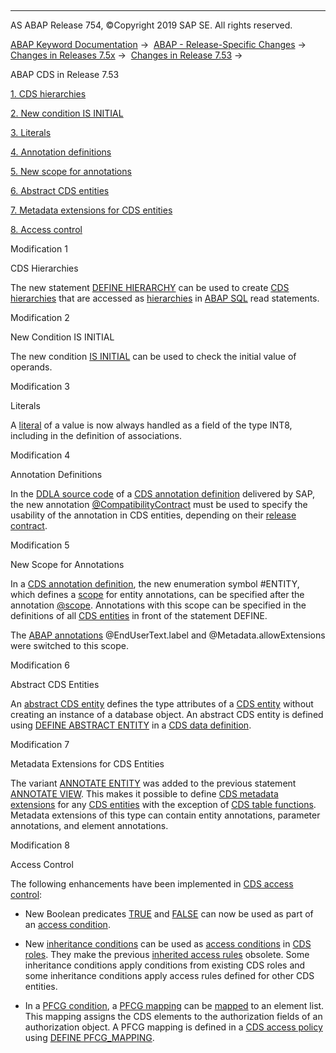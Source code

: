   

* * *

AS ABAP Release 754, ©Copyright 2019 SAP SE. All rights reserved.

[ABAP Keyword Documentation](javascript:call_link\('abenabap.htm'\)) →  [ABAP - Release-Specific Changes](javascript:call_link\('abennews.htm'\)) →  [Changes in Releases 7.5x](javascript:call_link\('abennews-75.htm'\)) →  [Changes in Release 7.53](javascript:call_link\('abennews-753.htm'\)) → 

ABAP CDS in Release 7.53

[1\. CDS hierarchies](#!ABAP_MODIFICATION_1@1@)

[2\. New condition IS INITIAL](#!ABAP_MODIFICATION_2@2@)

[3\. Literals](#!ABAP_MODIFICATION_3@3@)

[4\. Annotation definitions](#!ABAP_MODIFICATION_4@4@)

[5\. New scope for annotations](#!ABAP_MODIFICATION_5@5@)

[6\. Abstract CDS entities](#!ABAP_MODIFICATION_6@6@)

[7\. Metadata extensions for CDS entities](#!ABAP_MODIFICATION_7@7@)

[8\. Access control](#!ABAP_MODIFICATION_8@8@)

Modification 1

CDS Hierarchies

The new statement [DEFINE HIERARCHY](javascript:call_link\('abencds_f1_define_hierarchy.htm'\)) can be used to create [CDS hierarchies](javascript:call_link\('abencds_hierarchy_glosry.htm'\) "Glossary Entry") that are accessed as [hierarchies](javascript:call_link\('abenhierarchy_glosry.htm'\) "Glossary Entry") in [ABAP SQL](javascript:call_link\('abenopen_sql_glosry.htm'\) "Glossary Entry") read statements.

Modification 2

New Condition IS INITIAL

The new condition [IS INITIAL](javascript:call_link\('abencds_cond_expr_initial.htm'\)) can be used to check the initial value of operands.

Modification 3

Literals

A [literal](javascript:call_link\('abencds_f1_literal.htm'\)) of a value is now always handled as a field of the type INT8, including in the definition of associations.

Modification 4

Annotation Definitions

In the [DDLA source code](javascript:call_link\('abenddla_source_code_glosry.htm'\) "Glossary Entry") of a [CDS annotation definition](javascript:call_link\('abencds_anno_definition_glosry.htm'\) "Glossary Entry") delivered by SAP, the new annotation [@CompatibilityContract](javascript:call_link\('abencds_f1_define_anno_annos.htm'\)) must be used to specify the usability of the annotation in CDS entities, depending on their [release contract](javascript:call_link\('abenrelease_contract_glosry.htm'\) "Glossary Entry").

Modification 5

New Scope for Annotations

In a [CDS annotation definition](javascript:call_link\('abencds_anno_definition_glosry.htm'\) "Glossary Entry"), the new enumeration symbol #ENTITY, which defines a [scope](javascript:call_link\('abencds_annotations_scopes.htm'\)) for entity annotations, can be specified after the annotation [@scope](javascript:call_link\('abencds_f1_define_anno_annos.htm'\)). Annotations with this scope can be specified in the definitions of all [CDS entities](javascript:call_link\('abencds_entity_glosry.htm'\) "Glossary Entry") in front of the statement DEFINE.

The [ABAP annotations](javascript:call_link\('abencore_annotation_glosry.htm'\) "Glossary Entry") @EndUserText.label and @Metadata.allowExtensions were switched to this scope.

Modification 6

Abstract CDS Entities

An [abstract CDS entity](javascript:call_link\('abenabstract_entity_glosry.htm'\) "Glossary Entry") defines the type attributes of a [CDS entity](javascript:call_link\('abencds_entity_glosry.htm'\) "Glossary Entry") without creating an instance of a database object. An abstract CDS entity is defined using [DEFINE ABSTRACT ENTITY](javascript:call_link\('abencds_f1_define_abstract_entity.htm'\)) in a [CDS data definition](javascript:call_link\('abencds_data_definition_glosry.htm'\) "Glossary Entry").

Modification 7

Metadata Extensions for CDS Entities

The variant [ANNOTATE ENTITY](javascript:call_link\('abencds_f1_annotate_view.htm'\)) was added to the previous statement [ANNOTATE VIEW](javascript:call_link\('abencds_f1_annotate_view.htm'\)). This makes it possible to define [CDS metadata extensions](javascript:call_link\('abencds_metadata_extension_glosry.htm'\) "Glossary Entry") for any [CDS entities](javascript:call_link\('abencds_entity_glosry.htm'\) "Glossary Entry") with the exception of [CDS table functions](javascript:call_link\('abencds_table_function_glosry.htm'\) "Glossary Entry"). Metadata extensions of this type can contain entity annotations, parameter annotations, and element annotations.

Modification 8

Access Control

The following enhancements have been implemented in [CDS access control](javascript:call_link\('abencds_access_control_glosry.htm'\) "Glossary Entry"):

-   New Boolean predicates [TRUE](javascript:call_link\('abencds_dcl_role_conditions.htm'\)) and [FALSE](javascript:call_link\('abencds_dcl_role_conditions.htm'\)) can now be used as part of an [access condition](javascript:call_link\('abenaccess_condition_glosry.htm'\) "Glossary Entry").
    
-   New [inheritance conditions](javascript:call_link\('abencds_f1_cond_inherit.htm'\)) can be used as [access conditions](javascript:call_link\('abencds_dcl_role_conditions.htm'\)) in [CDS roles](javascript:call_link\('abencds_role_glosry.htm'\) "Glossary Entry"). They make the previous [inherited access rules](javascript:call_link\('abencds_dcl_role_inherited_rule.htm'\)) obsolete. Some inheritance conditions apply conditions from existing CDS roles and some inheritance conditions apply access rules defined for other CDS entities.
    
-   In a [PFCG condition](javascript:call_link\('abencds_f1_cond_pfcg.htm'\)), a [PFCG mapping](javascript:call_link\('abencds_pfcg_mapping_glosry.htm'\) "Glossary Entry") can be [mapped](javascript:call_link\('abencds_f1_cond_pfcg_mapping.htm'\)) to an element list. This mapping assigns the CDS elements to the authorization fields of an authorization object. A PFCG mapping is defined in a [CDS access policy](javascript:call_link\('abencds_access_policy_glosry.htm'\) "Glossary Entry") using [DEFINE PFCG\_MAPPING](javascript:call_link\('abencds_f1_define_pfcg_mapping.htm'\)).